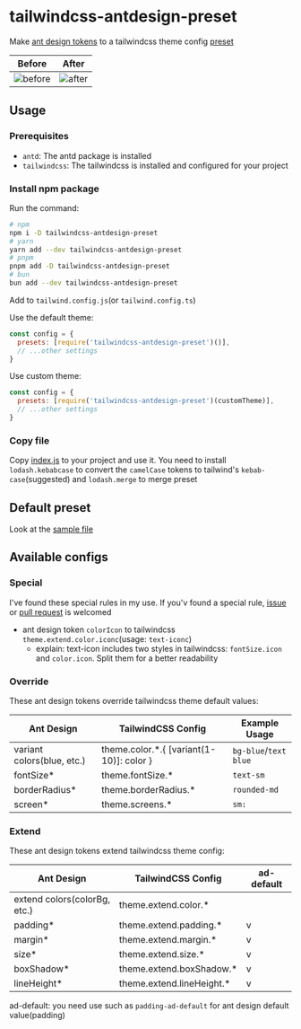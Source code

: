 # tailwindcss-antdesign-preset

Make [ant design tokens](https://ant.design/docs/react/customize-theme#seedtoken) to a tailwindcss theme config [preset](https://tailwindcss.com/docs/presets)

| Before                                                                                         | After                                                                                        |
| ---------------------------------------------------------------------------------------------- | -------------------------------------------------------------------------------------------- |
| ![before](https://cdn.jsdelivr.net/gh/rexcape/tailwindcss-antdesign-preset/.github/before.png) | ![after](https://cdn.jsdelivr.net/gh/rexcape/tailwindcss-antdesign-preset/.github/after.png) |

## Usage

### Prerequisites

- `antd`: The antd package is installed
- `tailwindcss`: The tailwindcss is installed and configured for your project

### Install npm package

Run the command:

```sh
# npm
npm i -D tailwindcss-antdesign-preset
# yarn
yarn add --dev tailwindcss-antdesign-preset
# pnpm
pnpm add -D tailwindcss-antdesign-preset
# bun
bun add --dev tailwindcss-antdesign-preset
```

Add to `tailwind.config.js`(or `tailwind.config.ts`)

Use the default theme:

```js
const config = {
  presets: [require('tailwindcss-antdesign-preset')()],
  // ...other settings
}
```

Use custom theme:

```js
const config = {
  presets: [require('tailwindcss-antdesign-preset')(customTheme)],
  // ...other settings
}
```

### Copy file

Copy [index.js](./src/index.js) to your project and use it. You need to install `lodash.kebabcase` to convert the `camelCase` tokens to tailwind's `kebab-case`(suggested) and `lodash.merge` to merge preset

## Default preset

Look at the [sample file](./src/sample.js)

## Available configs

### Special

I've found these special rules in my use. If you'v found a special rule, [issue](https://github.com/rexcape/tailwindcss-antdesign-preset/issues/new) or [pull request](https://github.com/rexcape/tailwindcss-antdesign-preset/compare) is welcomed

- ant design token `colorIcon` to tailwindcss `theme.extend.color.iconc`(usage: `text-iconc`)
  - explain: text-icon includes two styles in tailwindcss: `fontSize.icon` and `color.icon`. Split them for a better readability

### Override

These ant design tokens override tailwindcss theme default values:

| Ant Design                 | TailwindCSS Config                        | Example Usage         |
| -------------------------- | ----------------------------------------- | --------------------- |
| variant colors(blue, etc.) | theme.color.\*.{ [variant(1-10)]: color } | `bg-blue`/`text blue` |
| fontSize\*                 | theme.fontSize.\*                         | `text-sm`             |
| borderRadius\*             | theme.borderRadius.\*                     | `rounded-md`          |
| screen\*                   | theme.screens.\*                          | `sm:`                 |

### Extend

These ant design tokens extend tailwindcss theme config:

| Ant Design                   | TailwindCSS Config         | ad-default |
| ---------------------------- | -------------------------- | ---------- |
| extend colors(colorBg, etc.) | theme.extend.color.\*      |            |
| padding\*                    | theme.extend.padding.\*    | v          |
| margin\*                     | theme.extend.margin.\*     | v          |
| size\*                       | theme.extend.size.\*       | v          |
| boxShadow\*                  | theme.extend.boxShadow.\*  | v          |
| lineHeight\*                 | theme.extend.lineHeight.\* | v          |

ad-default: you need use such as `padding-ad-default` for ant design default value(padding)
